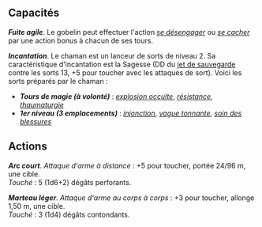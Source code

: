 ## Capacités
_**Fuite agile**_. Le gobelin peut effectuer l'action [_se désengager_](/combattre/#se-desengager) ou [_se cacher_](/combattre/#se-cacher) par une action bonus à chacun de ses tours.

_**Incantation**_. Le chaman est un lanceur de sorts de niveau 2. Sa caractéristique d'incantation est la Sagesse (DD du [jet de sauvegarde](/utiliser-les-caracteristiques/#jets-de-sauvegarde) contre les sorts 13, +5 pour toucher avec les attaques de sort). Voici les sorts préparés par le chaman :
* _**Tours de magie (à volonté)**_ : [_explosion occulte_](/grimoire/explosion-occulte/), [_résistance_](/grimoire/resistance/), [_thaumaturgie_](/grimoire/thaumaturgie/)
* _**1er niveau (3 emplacements)**_ : [_injonction_](/grimoire/injonction/), [_vague tonnante_](/grimoire/vague-tonnante/), [_soin des blessures_](/grimoire/soin-des-blessures/)

## Actions
_**Arc court**_. _Attaque d'arme à distance_ : +5 pour toucher, portée 24/96 m, une cible.  
_Touché_ : 5 (1d6+2) dégâts perforants.

_**Marteau léger**_. _Attaque d'arme au corps à corps_ : +3 pour toucher, allonge 1,50 m, une cible.  
_Touché_ : 3 (1d4) dégâts contondants.
